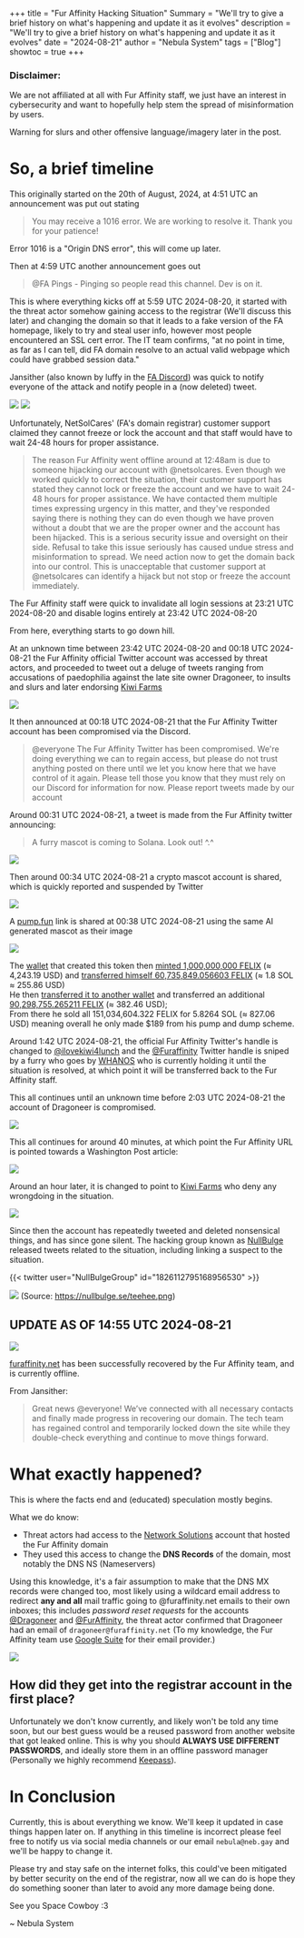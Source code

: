 +++
title = "Fur Affinity Hacking Situation"
Summary = "We'll try to give a brief history on what's happening and update it as it evolves"
description = "We'll try to give a brief history on what's happening and update it as it evolves"
date = "2024-08-21"
author = "Nebula System"
tags = ["Blog"]
showtoc = true
+++

### Disclaimer:
We are not affiliated at all with Fur Affinity staff, we just have an interest in cybersecurity and want to hopefully help stem the spread of misinformation by users.

Warning for slurs and other offensive language/imagery later in the post.

# So, a brief timeline

This originally started on the 20th of August, 2024, at 4:51 UTC an announcement was put out stating

> You may receive a 1016 error. We are working to resolve it. Thank you for your patience!

Error 1016 is a "Origin DNS error", this will come up later.

Then at 4:59 UTC another announcement goes out

> @FA Pings - Pinging so people read this channel. Dev is on it.

This is where everything kicks off at 5:59 UTC 2024-08-20, it started with the threat actor somehow gaining access to the registrar (We'll discuss this later) and changing the domain so that it leads to a fake version of the FA homepage, likely to try and steal user info, however most people encountered an SSL cert error. The IT team confirms, "at no point in time, as far as I can tell, did FA domain resolve to an actual valid webpage which could have grabbed session data."

Jansither (also known by luffy in the [FA Discord](https://discord.gg/furaffinity)) was quick to notify everyone of the attack and notify people in a (now deleted) tweet.

![](/FA/1.png)
![](/FA/2.png)

Unfortunately, NetSolCares' (FA's domain registrar) customer support claimed they cannot freeze or lock the account and that staff would have to wait 24-48 hours for proper assistance.

> The reason Fur Affinity went offline around at 12:48am is due to someone hijacking our account with @netsolcares. Even though we worked quickly to correct the situation, their customer support has stated they cannot lock or freeze the account and we have to wait 24-48 hours for proper assistance. We have contacted them multiple times expressing urgency in this matter, and they've responded saying there is nothing they can do even though we have proven without a doubt that we are the proper owner and the account has been hijacked. This is a serious security issue and oversight on their side. Refusal to take this issue seriously has caused undue stress and misinformation to spread. We need action now to get the domain back into our control. This is unacceptable that customer support at @netsolcares can identify a hijack but not stop or freeze the account immediately.

The Fur Affinity staff were quick to invalidate all login sessions at 23:21 UTC 2024-08-20 and disable logins entirely at 23:42 UTC 2024-08-20

From here, everything starts to go down hill.

At an unknown time between 23:42 UTC 2024-08-20 and 00:18 UTC 2024-08-21 the Fur Affinity official Twitter account was accessed by threat actors, and proceeded to tweet out a deluge of tweets ranging from accusations of paedophilia against the late site owner Dragoneer, to insults and slurs and later endorsing [Kiwi Farms](https://en.wikipedia.org/wiki/Kiwi_Farms)

![](/FA/3.jpg)

It then announced at 00:18 UTC 2024-08-21 that the Fur Affinity Twitter account has been compromised via the Discord.

> @everyone The Fur Affinity Twitter has been compromised. We're doing everything we can to regain access, but please do not trust anything posted on there until we let you know here that we have control of it again.
> Please tell those you know that they must rely on our Discord for information for now.
> Please report tweets made by our account

Around 00:31 UTC 2024-08-21, a tweet is made from the Fur Affinity twitter announcing:

> A furry mascot is coming to Solana. Look out! ^.^

![](/FA/4.png)

Then around 00:34 UTC 2024-08-21 a crypto mascot account is shared, which is quickly reported and suspended by Twitter

![](/FA/5.png)

A [pump.fun](https://pump.fun/UakxfAPQQuDD39PgtiKQriXpWDtnCruDcu4UwwpVPRW) link is shared at 00:38 UTC 2024-08-21 using the same AI generated mascot as their image

![](/FA/6.png)

The [wallet](https://solscan.io/account/FgmaEb5BmJGV7WcykrrhsNSsSauD7S31NBCHEUmrLQMe) that created this token then [minted 1,000,000,000 FELIX](https://solscan.io/tx/4RpTuAn4LWVjG3VegQfZDNgrfSijzK6V5GvZjjX7C2kDJ6JS4fSzNhzfwgPu2UFbTfdL1AV9wgCZMGFcBJm9TeaH) (≈ 4,243.19 USD) and [transferred himself 60,735,849.056603 FELIX](https://solscan.io/tx/4RpTuAn4LWVjG3VegQfZDNgrfSijzK6V5GvZjjX7C2kDJ6JS4fSzNhzfwgPu2UFbTfdL1AV9wgCZMGFcBJm9TeaH) (≈ 1.8 SOL ≈ 255.86 USD)\
He then [transferred it to another wallet](https://solscan.io/tx/UUa1mVQZ1wLtitHRT3qUwM7eoJdvNP7muP2mGKA8dGJM1119uzpRHGZ537KZYwC361L2pQXv86EZ67GUnwdTVZ1) and transferred an additional [90,298,755.265211 FELIX](https://solscan.io/account/2jA1yJ8L6QCCNWtVh8jdLWLPMwpXJ5K7NBtV4QLccgHt#transfers) (≈ 382.46 USD);\
From there he sold all 151,034,604.322 FELIX for 5.8264 SOL (≈ 827.06 USD) meaning overall he only made $189 from his pump and dump scheme.

Around 1:42 UTC 2024-08-21, the official Fur Affinity Twitter's handle is changed to [@ilovekiwi4lunch](https://x.com/ilovekiwi4lunch) and the [@Furaffinity](https://x.com/furaffinity) Twitter handle is sniped by a furry who goes by [WHANOS](https://www.youtube.com/watch?v=Pmnt2SS2bIA) who is currently holding it until the situation is resolved, at which point it will be transferred back to the Fur Affinity staff.

This all continues until an unknown time before 2:03 UTC 2024-08-21 the account of Dragoneer is compromised.

![](/FA/7.jpg)

This all continues for around 40 minutes, at which point the Fur Affinity URL is pointed towards a Washington Post article:

![](/FA/8.jpg)

Around an hour later, it is changed to point to [Kiwi Farms](https://en.wikipedia.org/wiki/Kiwi_Farms) who deny any wrongdoing in the situation.

![](/FA/9.jpg)

Since then the account has repeatedly tweeted and deleted nonsensical things, and has since gone silent. The hacking group known as [NullBulge](https://nullbulge.se/) released tweets related to the situation, including linking a suspect to the situation.

{{< twitter user="NullBulgeGroup" id="1826112795168956530" >}}

![](/FA/10.png)
(Source: https://nullbulge.se/teehee.png)

## UPDATE AS OF 14:55 UTC 2024-08-21

![](/FA/12.png)

[furaffinity.net](https://furaffinity.net) has been successfully recovered by the Fur Affinity team, and is currently offline.

From Jansither:

> Great news @everyone! We’ve connected with all necessary contacts and finally made progress in recovering our domain. The tech team has regained control and temporarily locked down the site while they double-check everything and continue to move things forward.


# What exactly happened?

This is where the facts end and (educated) speculation mostly begins.

What we do know:
- Threat actors had access to the [Network Solutions](https://www.networksolutions.com/) account that hosted the Fur Affinity domain
- They used this access to change the **DNS Records** of the domain, most notably the DNS NS (Nameservers)

Using this knowledge, it's a fair assumption to make that the DNS MX records were changed too, most likely using a wildcard email address to redirect **any and all** mail traffic going to @furaffinity.net emails to their own inboxes; this includes *password reset requests* for the accounts [@Dragoneer](https://x.com/Dragoneer) and [@FurAffinity](https://x.com/Furaffinity), the threat actor confirmed that Dragoneer had an email of `dragoneer@furaffinity.net` (To my knowledge, the Fur Affinity team use [Google Suite](https://workspace.google.com/intl/en_uk/products/gmail/) for their email provider.)

![](/FA/11.png)

## How did they get into the registrar account in the first place?
Unfortunately we don't know currently, and likely won't be told any time soon, but our best guess would be a reused password from another website that got leaked online. This is why you should **ALWAYS USE DIFFERENT PASSWORDS**, and ideally store them in an offline password manager (Personally we highly recommend [Keepass](https://keepass.info/)).

# In Conclusion

Currently, this is about everything we know. We'll keep it updated in case things happen later on. If anything in this timeline is incorrect please feel free to notify us via social media channels or our email `nebula@neb.gay` and we'll be happy to change it.

Please try and stay safe on the internet folks, this could've been mitigated by better security on the end of the registrar, now all we can do is hope they do something sooner than later to avoid any more damage being done.

See you Space Cowboy :3

~ Nebula System